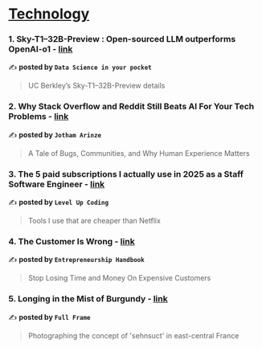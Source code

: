 
<h1><a href=https://medium.com/tag/technology/recommended target="_blank" rel="noopener noreferrer">Technology</a></h1>
<h3>1. Sky-T1–32B-Preview : Open-sourced LLM outperforms OpenAI-o1 - <a href="https://medium.com/data-science-in-your-pocket/sky-t1-32b-preview-open-sourced-llm-outperforms-openai-o1-cffd90064f8c" target="_blank" rel="noopener noreferrer">link</a></h3>

✍️ **posted by `Data Science in your pocket`**

<blockquote>UC Berkley’s Sky-T1–32B-Preview details</blockquote>

<h3>2. Why Stack Overflow and Reddit Still Beats AI For Your Tech Problems - <a href="https://medium.com/@DevOpsTrenches/why-stack-overflow-and-reddit-still-beats-ai-for-your-tech-problems-b61f5bb41d6d" target="_blank" rel="noopener noreferrer">link</a></h3>

✍️ **posted by `Jotham Arinze`**

<blockquote>A Tale of Bugs, Communities, and Why Human Experience Matters</blockquote>

<h3>3. The 5 paid subscriptions I actually use in 2025 as a Staff Software Engineer - <a href="https://medium.com/gitconnected/the-5-paid-subscriptions-i-actually-use-in-2025-as-a-staff-software-engineer-98033c94566e" target="_blank" rel="noopener noreferrer">link</a></h3>

✍️ **posted by `Level Up Coding`**

<blockquote>Tools I use that are cheaper than Netflix</blockquote>

<h3>4. The Customer Is Wrong - <a href="https://medium.com/entrepreneur-s-handbook/the-customer-is-wrong-fd87d448b3c3" target="_blank" rel="noopener noreferrer">link</a></h3>

✍️ **posted by `Entrepreneurship Handbook`**

<blockquote>Stop Losing Time and Money On Expensive Customers</blockquote>

<h3>5. Longing in the Mist of Burgundy - <a href="https://medium.com/full-frame/longing-in-the-mist-of-burgundy-3516b5e343e4" target="_blank" rel="noopener noreferrer">link</a></h3>

✍️ **posted by `Full Frame`**

<blockquote>Photographing the concept of 'sehnsuct' in east-central France</blockquote>


